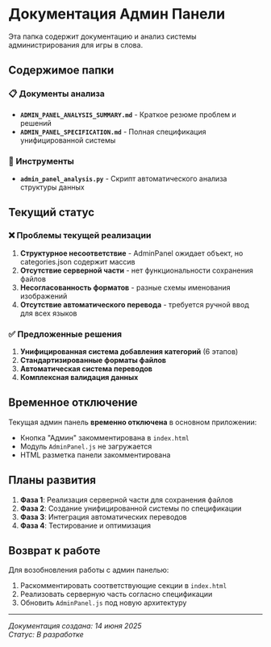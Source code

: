 # Документация Админ Панели

Эта папка содержит документацию и анализ системы администрирования для игры в слова.

## Содержимое папки

### 📋 Документы анализа
- **`ADMIN_PANEL_ANALYSIS_SUMMARY.md`** - Краткое резюме проблем и решений
- **`ADMIN_PANEL_SPECIFICATION.md`** - Полная спецификация унифицированной системы

### 🔧 Инструменты
- **`admin_panel_analysis.py`** - Скрипт автоматического анализа структуры данных

## Текущий статус

### ❌ Проблемы текущей реализации
1. **Структурное несоответствие** - AdminPanel ожидает объект, но categories.json содержит массив
2. **Отсутствие серверной части** - нет функциональности сохранения файлов
3. **Несогласованность форматов** - разные схемы именования изображений
4. **Отсутствие автоматического перевода** - требуется ручной ввод для всех языков

### ✅ Предложенные решения
1. **Унифицированная система добавления категорий** (6 этапов)
2. **Стандартизированные форматы файлов**
3. **Автоматическая система переводов**
4. **Комплексная валидация данных**

## Временное отключение

Текущая админ панель **временно отключена** в основном приложении:
- Кнопка "Админ" закомментирована в `index.html`
- Модуль `AdminPanel.js` не загружается
- HTML разметка панели закомментирована

## Планы развития

1. **Фаза 1**: Реализация серверной части для сохранения файлов
2. **Фаза 2**: Создание унифицированной системы по спецификации
3. **Фаза 3**: Интеграция автоматических переводов
4. **Фаза 4**: Тестирование и оптимизация

## Возврат к работе

Для возобновления работы с админ панелью:
1. Раскомментировать соответствующие секции в `index.html`
2. Реализовать серверную часть согласно спецификации
3. Обновить `AdminPanel.js` под новую архитектуру

---

*Документация создана: 14 июня 2025*  
*Статус: В разработке* 